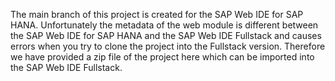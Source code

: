 The main branch of this project is created for the SAP Web IDE for SAP HANA. Unfortunately the metadata of the web module is different between the SAP Web IDE for SAP HANA and the SAP Web IDE Fullstack and causes errors when you try to clone the project into the Fullstack version. Therefore we have provided a zip file of the project here which can be imported into the SAP Web IDE Fullstack.
